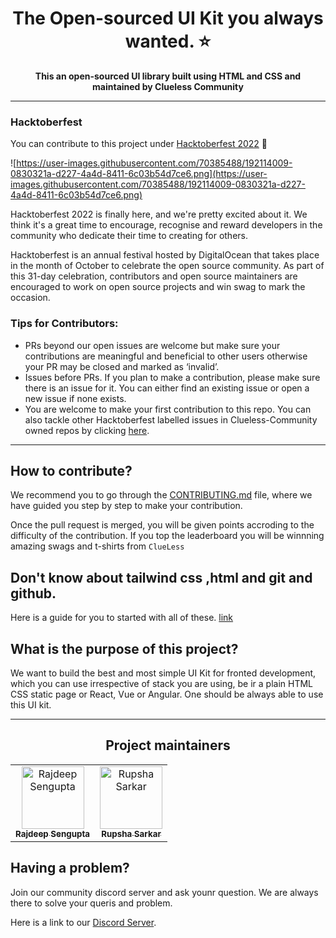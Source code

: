 
<h1 align='center'>The Open-sourced UI Kit you always wanted. ⭐</h1>
<p align='center'> <b>This an open-sourced UI library built using HTML and CSS and maintained by Clueless Community</b> <p>

--- 

### Hacktoberfest

You can contribute to this project under [Hacktoberfest 2022](https://hacktoberfest.com/) 💫

![https://user-images.githubusercontent.com/70385488/192114009-0830321a-d227-4a4d-8411-6c03b54d7ce6.png](https://user-images.githubusercontent.com/70385488/192114009-0830321a-d227-4a4d-8411-6c03b54d7ce6.png)

Hacktoberfest 2022 is finally here, and we're pretty excited about it. We think it's a great time to encourage, recognise and reward developers in the community who dedicate their time to creating for others.

Hacktoberfest is an annual festival hosted by DigitalOcean that takes place in the month of October to celebrate the open source community. As part of this 31-day celebration, contributors and open source maintainers are encouraged to work on open source projects and win swag to mark the occasion.

### Tips for Contributors:

- PRs beyond our open issues are welcome but make sure your contributions are meaningful and beneficial to other users otherwise your PR may be closed and marked as ‘invalid’.
- Issues before PRs. If you plan to make a contribution, please make sure there is an issue for it. You can either find an existing issue or open a new issue if none exists.
- You are welcome to make your first contribution to this repo. You can also tackle other Hacktoberfest labelled issues in Clueless-Community owned repos by clicking [here](https://github.com/search?q=org%3AClueless-Community+label%3Ahacktoberfest&type=Issues).

--- 

## How to contribute? 

We recommend you to go through the [CONTRIBUTING.md](https://github.com/Clueless-Community/web-ui-kit/blob/main/CONTRIBUTING.md) file, where we have guided you step by step to make your contribution.

Once the pull request is merged, you will be given points accroding to the difficulty of the contribution. If you top the leaderboard you will be winnning amazing swags and t-shirts from `ClueLess`

## Don't know about tailwind css ,html and git and github.
    
Here is a guide for you to started with all of these. [link](https://github.com/Clueless-Community/web-ui-kit/blob/main/Tutorial.md)
## What is the purpose of this project?
    

We want to build the best and most simple UI Kit for fronted development, which you can use irrespective of stack you are using, be ir a plain HTML CSS static page or React, Vue or Angular. One should be always able to use this UI kit. 

---
<h2 align='center'> Project maintainers </h2>
<table align='center'>
<tr>
    <td align="center">
        <a href="https://github.com/Rajdip019">
            <img src="https://avatars.githubusercontent.com/u/91758830?v=4" width="100;" alt="Rajdeep Sengupta"/>
            <br />
            <sub><b>Rajdeep Sengupta</b></sub>
        </a>
    </td>
    <td align="center">
        <a href="https://github.com/rupsha014">
            <img src="https://avatars.githubusercontent.com/u/109761128?v=4" width="100;" alt="Rupsha Sarkar"/>
            <br />
            <sub><b>Rupsha Sarkar</b></sub>
        </a>
    </td>
  </tr>
</table>


## Having a problem?

Join our community discord server and ask younr question. We are always there to solve your queris and problem. 

Here is a link to our [Discord Server](https://discord.gg/r5uKBGxT9T).
